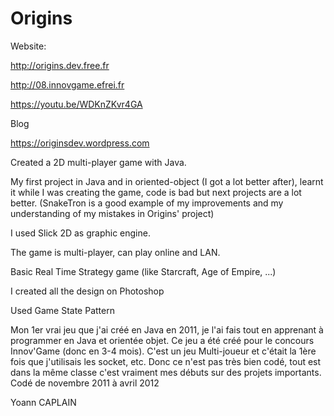 # Origins

Website:

http://origins.dev.free.fr

http://08.innovgame.efrei.fr

https://youtu.be/WDKnZKvr4GA


Blog

https://originsdev.wordpress.com

Created a 2D multi-player game with Java.

My first project in Java and in oriented-object (I got a lot better after), learnt it while I was creating the game, code is bad but next projects are a lot better. (SnakeTron is a good example of my improvements and my understanding of my mistakes in Origins' project)

I used Slick 2D as graphic engine.

The game is multi-player, can play online and LAN.

Basic Real Time Strategy game (like Starcraft, Age of Empire, ...)

I created all the design on Photoshop

Used Game State Pattern

Mon 1er vrai jeu que j'ai créé en Java en 2011, je l'ai fais tout en apprenant à programmer en Java et orientée objet. 
Ce jeu a été créé pour le concours Innov'Game (donc en 3-4 mois). 
C'est un jeu Multi-joueur et c'était la 1ère fois que j'utilisais les socket, etc. 
Donc ce n'est pas très bien codé, tout est dans la même classe c'est vraiment mes débuts sur des projets importants. 
Codé de novembre 2011 à avril 2012


Yoann CAPLAIN
